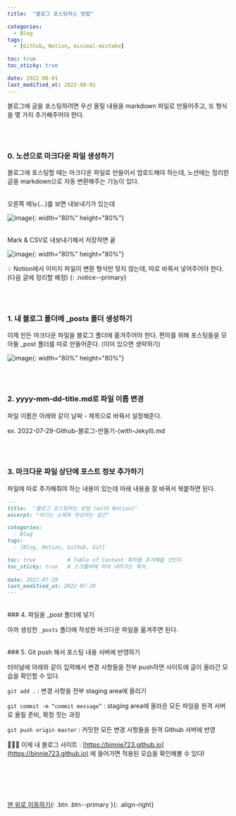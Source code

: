 ```yaml
---
title:  "블로그 포스팅하는 방법" 

categories:
  - Blog
tags:
  - [Github, Notion, minimal-mistake]

toc: true
toc_sticky: true

date: 2022-08-01
last_modified_at: 2022-08-01
---
```



블로그에 글을 포스팅하려면 우선 올릴 내용을 markdown 파일로 만들어주고, 또 형식을 몇 가지 추가해주어야 한다. 

<br/><br/> 
### 0. 노션으로 마크다운 파일 생성하기

블로그에 포스팅할 때는 마크다운 파일로 만들어서 업로드해야 하는데, 노션에는 정리한 글을 markdown으로 자동 변환해주는 기능이 있다. 

<br/> 오른쪽 메뉴(...)를 보면 내보내기가 있는데

![image](https://user-images.githubusercontent.com/86834982/182108474-b503b526-2ab0-4cdb-abc7-8a438901b84c.png){: width="80%" height="80%"}

<br/> Mark & CSV로 내보내기해서 저장하면 끝 

![image](https://user-images.githubusercontent.com/86834982/182108243-0aff1dbf-dd0a-443e-ac88-fe7644c93dba.png){: width="80%" height="80%"}  

💡 Notion에서 이미지 파일이 변환 형식만 맞지 않는데, 따로 바꿔서 넣어주어야 한다. (다음 글에 정리할 예정)
{: .notice--primary} 


<br/><br/> 
### 1. 내 블로그 폴더에 _posts 폴더 생성하기

이제 만든 마크다운 파일을 블로그 폴더에 옮겨주어야 한다. 편의를 위해 포스팅들을 모아둘 _post 폴더를 따로 만들어준다. (이미 있으면 생략하기)

![image](https://user-images.githubusercontent.com/86834982/182108024-8acd25e1-228b-4ce7-8585-d3490b25f0a1.png){: width="80%" height="80%"}

<br/><br/> 
### 2. **yyyy-mm-dd-title.md**로 파일 이름 변경 

파일 이름은 아래와 같이 날짜 - 제목으로 바꿔서 설정해준다.

ex. 2022-07-29-Github-블로그-만들기-(with-Jekyll).md

<br/><br/> 
### 3. 마크다운 파일 상단에 포스트 정보 추가하기
파일에 따로 추가해줘야 하는 내용이 있는데 아래 내용을 잘 바꿔서 복붙하면 된다. 

```markdown
---
title:  "블로그 포스팅하는 방법 (with Notion)"
excerpt: "여기는 소제목 작성하는 공간"

categories:
  - Blog
tags:
  - [Blog, Notion, Github, Git]

toc: true          # Table of Content 목차를 추가해줄 것인지 
toc_sticky: true   # 스크롤바에 따라 내려가는 목차 
 
date: 2022-07-29
last_modified_at: 2022-07-29
---
```

  
<br/>
### 4. 파일을 _post 폴더에 넣기

아까 생성한 `_posts` 폴더에 작성한 마크다운 파일을 옮겨주면 된다.

<br/>
### 5. Git push 해서 포스팅 내용 서버에 반영하기

터미널에 아래와 같이 입력해서 변경 사항들을 전부 push하면 사이트에 글이 올라간 모습을 확인할 수 있다.


`git add .` : 변경 사항을 전부 staging area에 올리기

`git commit -m “commit message”` : staging area에 올라온 모든 파일을 원격 서버로 올릴 준비, 확정 짓는 과정

`git push origin master` : 커밋한 모든 변경 사항들을 원격 Github 서버에 반영

 💁🏻‍♀️ 이제 내 블로그 사이트 :  [https://binnie723.github.io](https://binnie723.github.io) 에 들어가면 적용된 모습을 확인해볼 수 있다!
   
<br/> <br/> 


<br/><br/>
[맨 위로 이동하기](#){: .btn .btn--primary }{: .align-right}
